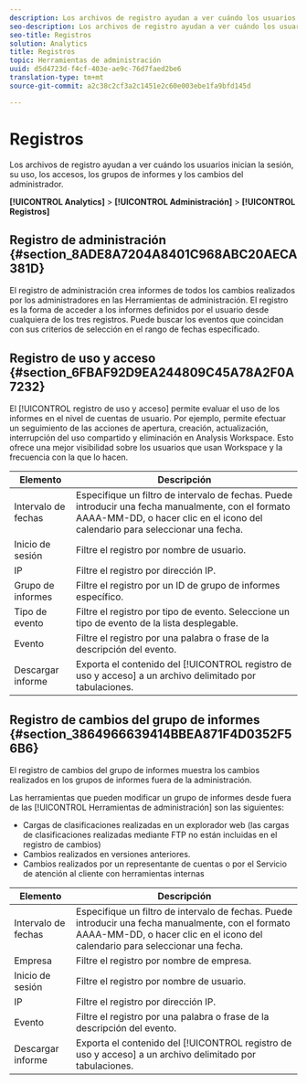 ```yaml
---
description: Los archivos de registro ayudan a ver cuándo los usuarios inician la sesión, su uso, los accesos, los grupos de informes y los cambios del administrador.
seo-description: Los archivos de registro ayudan a ver cuándo los usuarios inician la sesión, su uso, los accesos, los grupos de informes y los cambios del administrador.
seo-title: Registros
solution: Analytics
title: Registros
topic: Herramientas de administración
uuid: d5d4723d-f4cf-403e-ae9c-76d7faed2be6
translation-type: tm+mt
source-git-commit: a2c38c2cf3a2c1451e2c60e003ebe1fa9bfd145d

---
```



# Registros

Los archivos de registro ayudan a ver cuándo los usuarios inician la sesión, su uso, los accesos, los grupos de informes y los cambios del administrador.

**[!UICONTROL Analytics]** &gt; **[!UICONTROL Administración]** &gt; **[!UICONTROL Registros]**

## Registro de administración {#section_8ADE8A7204A8401C968ABC20AECA381D}

El registro de administración crea informes de todos los cambios realizados por los administradores en las Herramientas de administración. El registro es la forma de acceder a los informes definidos por el usuario desde cualquiera de los tres registros. Puede buscar los eventos que coincidan con sus criterios de selección en el rango de fechas especificado.

## Registro de uso y acceso {#section_6FBAF92D9EA244809C45A78A2F0A7232}

El [!UICONTROL registro de uso y acceso] permite evaluar el uso de los informes en el nivel de cuentas de usuario. Por ejemplo, permite efectuar un seguimiento de las acciones de apertura, creación, actualización, interrupción del uso compartido y eliminación en Analysis Workspace. Esto ofrece una mejor visibilidad sobre los usuarios que usan Workspace y la frecuencia con la que lo hacen.

| Elemento | Descripción |
|---|---|
| Intervalo de fechas | Especifique un filtro de intervalo de fechas. Puede introducir una fecha manualmente, con el formato AAAA-MM-DD, o hacer clic en el icono del calendario para seleccionar una fecha. |
| Inicio de sesión | Filtre el registro por nombre de usuario. |
| IP | Filtre el registro por dirección IP. |
| Grupo de informes | Filtre el registro por un ID de grupo de informes específico. |
| Tipo de evento | Filtre el registro por tipo de evento. Seleccione un tipo de evento de la lista desplegable. |
| Evento | Filtre el registro por una palabra o frase de la descripción del evento. |
| Descargar informe | Exporta el contenido del [!UICONTROL registro de uso y acceso] a un archivo delimitado por tabulaciones. |

## Registro de cambios del grupo de informes {#section_3864966639414BBEA871F4D0352F56B6}

El registro de cambios del grupo de informes muestra los cambios realizados en los grupos de informes fuera de la administración.

Las herramientas que pueden modificar un grupo de informes desde fuera de las [!UICONTROL Herramientas de administración] son las siguientes:

* Cargas de clasificaciones realizadas en un explorador web (las cargas de clasificaciones realizadas mediante FTP no están incluidas en el registro de cambios)
* Cambios realizados en versiones anteriores.
* Cambios realizados por un representante de cuentas o por el Servicio de atención al cliente con herramientas internas

| Elemento | Descripción |
|---|---|
| Intervalo de fechas | Especifique un filtro de intervalo de fechas. Puede introducir una fecha manualmente, con el formato AAAA-MM-DD, o hacer clic en el icono del calendario para seleccionar una fecha. |
| Empresa | Filtre el registro por nombre de empresa. |
| Inicio de sesión | Filtre el registro por nombre de usuario. |
| IP | Filtre el registro por dirección IP. |
| Evento | Filtre el registro por una palabra o frase de la descripción del evento. |
| Descargar informe | Exporta el contenido del [!UICONTROL registro de uso y acceso] a un archivo delimitado por tabulaciones. |

